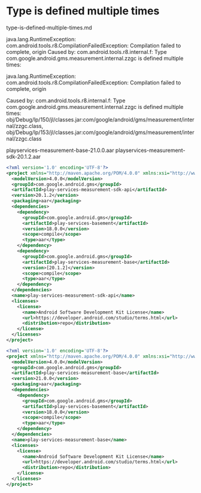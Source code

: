 # Type is defined multiple times

type-is-defined-multiple-times.md


java.lang.RuntimeException: com.android.tools.r8.CompilationFailedException: Compilation failed to complete, origin
Caused by: com.android.tools.r8.internal.f: 
Type 
    com.google.android.gms.measurement.internal.zzgc 
is defined multiple times: 


java.lang.RuntimeException: com.android.tools.r8.CompilationFailedException: Compilation failed to complete, origin

Caused by: com.android.tools.r8.internal.f: 
Type 
    com.google.android.gms.measurement.internal.zzgc 
is defined multiple times: 
    obj/Debug/lp/150/jl/classes.jar:com/google/android/gms/measurement/internal/zzgc.class, 
    obj/Debug/lp/153/jl/classes.jar:com/google/android/gms/measurement/internal/zzgc.class



playservices-measurement-base-21.0.0.aar
playservices-measurement-sdk-20.1.2.aar


```xml
<?xml version='1.0' encoding='UTF-8'?>
<project xmlns="http://maven.apache.org/POM/4.0.0" xmlns:xsi="http://www.w3.org/2001/XMLSchema-instance" xsi:schemaLocation="http://maven.apache.org/POM/4.0.0 http://maven.apache.org/xsd/maven-4.0.0.xsd">
  <modelVersion>4.0.0</modelVersion>
  <groupId>com.google.android.gms</groupId>
  <artifactId>play-services-measurement-sdk-api</artifactId>
  <version>20.1.2</version>
  <packaging>aar</packaging>
  <dependencies>
    <dependency>
      <groupId>com.google.android.gms</groupId>
      <artifactId>play-services-basement</artifactId>
      <version>18.0.0</version>
      <scope>compile</scope>
      <type>aar</type>
    </dependency>
    <dependency>
      <groupId>com.google.android.gms</groupId>
      <artifactId>play-services-measurement-base</artifactId>
      <version>[20.1.2]</version>
      <scope>compile</scope>
      <type>aar</type>
    </dependency>
  </dependencies>
  <name>play-services-measurement-sdk-api</name>
  <licenses>
    <license>
      <name>Android Software Development Kit License</name>
      <url>https://developer.android.com/studio/terms.html</url>
      <distribution>repo</distribution>
    </license>
  </licenses>
</project>
```

```xml
<?xml version='1.0' encoding='UTF-8'?>
<project xmlns="http://maven.apache.org/POM/4.0.0" xmlns:xsi="http://www.w3.org/2001/XMLSchema-instance" xsi:schemaLocation="http://maven.apache.org/POM/4.0.0 http://maven.apache.org/xsd/maven-4.0.0.xsd">
  <modelVersion>4.0.0</modelVersion>
  <groupId>com.google.android.gms</groupId>
  <artifactId>play-services-measurement-base</artifactId>
  <version>21.0.0</version>
  <packaging>aar</packaging>
  <dependencies>
    <dependency>
      <groupId>com.google.android.gms</groupId>
      <artifactId>play-services-basement</artifactId>
      <version>18.0.0</version>
      <scope>compile</scope>
      <type>aar</type>
    </dependency>
  </dependencies>
  <name>play-services-measurement-base</name>
  <licenses>
    <license>
      <name>Android Software Development Kit License</name>
      <url>https://developer.android.com/studio/terms.html</url>
      <distribution>repo</distribution>
    </license>
  </licenses>
</project>
```